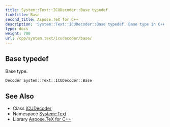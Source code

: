 ```yaml
---
title: System::Text::ICUDecoder::Base typedef
linktitle: Base
second_title: Aspose.TeX for C++
description: 'System::Text::ICUDecoder::Base typedef. Base type in C++.'
type: docs
weight: 700
url: /cpp/system.text/icudecoder/base/
---
```

## Base typedef


Base type.

```cpp
Decoder System::Text::ICUDecoder::Base
```

## See Also

* Class [ICUDecoder](../)
* Namespace [System::Text](../../)
* Library [Aspose.TeX for C++](../../../)
